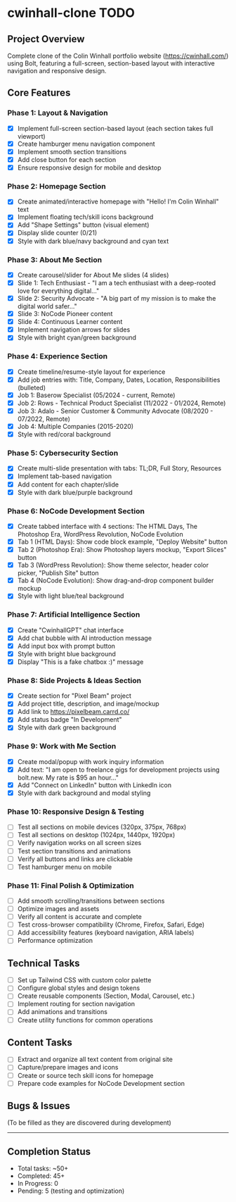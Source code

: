 # cwinhall-clone TODO

## Project Overview
Complete clone of the Colin Winhall portfolio website (https://cwinhall.com/) using Bolt, featuring a full-screen, section-based layout with interactive navigation and responsive design.

## Core Features

### Phase 1: Layout & Navigation
- [x] Implement full-screen section-based layout (each section takes full viewport)
- [x] Create hamburger menu navigation component
- [x] Implement smooth section transitions
- [x] Add close button for each section
- [x] Ensure responsive design for mobile and desktop

### Phase 2: Homepage Section
- [x] Create animated/interactive homepage with "Hello! I'm Colin Winhall" text
- [x] Implement floating tech/skill icons background
- [x] Add "Shape Settings" button (visual element)
- [x] Display slide counter (0/21)
- [x] Style with dark blue/navy background and cyan text

### Phase 3: About Me Section
- [x] Create carousel/slider for About Me slides (4 slides)
- [x] Slide 1: Tech Enthusiast - "I am a tech enthusiast with a deep-rooted love for everything digital..."
- [x] Slide 2: Security Advocate - "A big part of my mission is to make the digital world safer..."
- [x] Slide 3: NoCode Pioneer content
- [x] Slide 4: Continuous Learner content
- [x] Implement navigation arrows for slides
- [x] Style with bright cyan/green background

### Phase 4: Experience Section
- [x] Create timeline/resume-style layout for experience
- [x] Add job entries with: Title, Company, Dates, Location, Responsibilities (bulleted)
- [x] Job 1: Baserow Specialist (05/2024 - current, Remote)
- [x] Job 2: Rows - Technical Product Specialist (11/2022 - 01/2024, Remote)
- [x] Job 3: Adalo - Senior Customer & Community Advocate (08/2020 - 07/2022, Remote)
- [x] Job 4: Multiple Companies (2015-2020)
- [x] Style with red/coral background

### Phase 5: Cybersecurity Section
- [x] Create multi-slide presentation with tabs: TL;DR, Full Story, Resources
- [x] Implement tab-based navigation
- [x] Add content for each chapter/slide
- [x] Style with dark blue/purple background

### Phase 6: NoCode Development Section
- [x] Create tabbed interface with 4 sections: The HTML Days, The Photoshop Era, WordPress Revolution, NoCode Evolution
- [x] Tab 1 (HTML Days): Show code block example, "Deploy Website" button
- [x] Tab 2 (Photoshop Era): Show Photoshop layers mockup, "Export Slices" button
- [x] Tab 3 (WordPress Revolution): Show theme selector, header color picker, "Publish Site" button
- [x] Tab 4 (NoCode Evolution): Show drag-and-drop component builder mockup
- [x] Style with light blue/teal background

### Phase 7: Artificial Intelligence Section
- [x] Create "CwinhallGPT" chat interface
- [x] Add chat bubble with AI introduction message
- [x] Add input box with prompt button
- [x] Style with bright blue background
- [x] Display "This is a fake chatbox :)" message

### Phase 8: Side Projects & Ideas Section
- [x] Create section for "Pixel Beam" project
- [x] Add project title, description, and image/mockup
- [x] Add link to https://pixelbeam.carrd.co/
- [x] Add status badge "In Development"
- [x] Style with dark green background

### Phase 9: Work with Me Section
- [x] Create modal/popup with work inquiry information
- [x] Add text: "I am open to freelance gigs for development projects using bolt.new. My rate is $95 an hour..."
- [x] Add "Connect on LinkedIn" button with LinkedIn icon
- [x] Style with dark background and modal styling

### Phase 10: Responsive Design & Testing
- [ ] Test all sections on mobile devices (320px, 375px, 768px)
- [ ] Test all sections on desktop (1024px, 1440px, 1920px)
- [ ] Verify navigation works on all screen sizes
- [ ] Test section transitions and animations
- [ ] Verify all buttons and links are clickable
- [ ] Test hamburger menu on mobile

### Phase 11: Final Polish & Optimization
- [ ] Add smooth scrolling/transitions between sections
- [ ] Optimize images and assets
- [ ] Verify all content is accurate and complete
- [ ] Test cross-browser compatibility (Chrome, Firefox, Safari, Edge)
- [ ] Add accessibility features (keyboard navigation, ARIA labels)
- [ ] Performance optimization

## Technical Tasks
- [ ] Set up Tailwind CSS with custom color palette
- [ ] Configure global styles and design tokens
- [ ] Create reusable components (Section, Modal, Carousel, etc.)
- [ ] Implement routing for section navigation
- [ ] Add animations and transitions
- [ ] Create utility functions for common operations

## Content Tasks
- [ ] Extract and organize all text content from original site
- [ ] Capture/prepare images and icons
- [ ] Create or source tech skill icons for homepage
- [ ] Prepare code examples for NoCode Development section

## Bugs & Issues
(To be filled as they are discovered during development)

---

## Completion Status
- Total tasks: ~50+
- Completed: 45+
- In Progress: 0
- Pending: 5 (testing and optimization)

